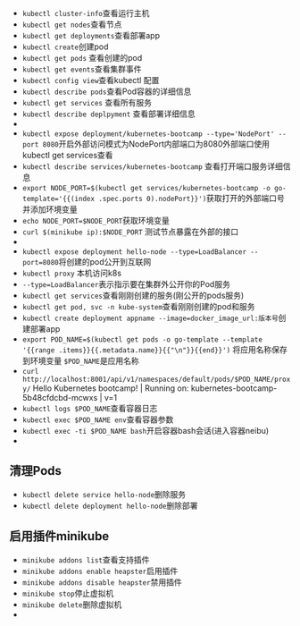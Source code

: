 * `kubectl cluster-info`查看运行主机
* `kubectl get nodes`查看节点
* `kubectl get deployments`查看部署app
* `kubectl create`创建pod
* `kubectl get pods` 查看创建的pod
* `kubectl get events`查看集群事件
* `kubectl config view`查看kubectl 配置
* `kubectl describe pods`查看Pod容器的详细信息
* `kubectl get services` 查看所有服务
* `kubectl describe deplpyment` 查看部署详细信息
* 
* `kubectl expose deployment/kubernetes-bootcamp --type='NodePort' --port 8080`开启外部访问模式为NodePort内部端口为8080外部端口使用kubectl get services查看
* `kubectl describe services/kubernetes-bootcamp` 查看打开端口服务详细信息
* `export NODE_PORT=$(kubectl get services/kubernetes-bootcamp -o go-template='{{(index .spec.ports 0).nodePort}}')`获取打开的外部端口号并添加环境变量
* `echo NODE_PORT=$NODE_PORT`获取环境变量
* `curl $(minikube ip):$NODE_PORT` 测试节点暴露在外部的接口
* 
* `kubectl expose deployment hello-node --type=LoadBalancer --port=8080`将创建的pod公开到互联网
* `kubectl proxy` 本机访问k8s
* `--type=LoadBalancer`表示指示要在集群外公开你的Pod服务
* `kubectl get services`查看刚刚创建的服务(刚公开的pods服务)
* `kubectl get pod, svc -n kube-system`查看刚刚创建的pod和服务
* `kubectl create deployment appname --image=docker_image_url:版本号`创建部署app
* `export POD_NAME=$(kubectl get pods -o go-template --template '{{range .items}}{{.metadata.name}}{{"\n"}}{{end}}')` 将应用名称保存到环境变量 `$POD_NAME`是应用名称
* `curl http://localhost:8001/api/v1/namespaces/default/pods/$POD_NAME/proxy/` Hello Kubernetes bootcamp! | Running on: kubernetes-bootcamp-5b48cfdcbd-mcwxs | v=1
* `kubectl logs $POD_NAME`查看容器日志
* `kubectl exec $POD_NAME env`查看容器参数
* `kubectl exec -ti $POD_NAME bash`开启容器bash会话(进入容器neibu)
* 

## 清理Pods
* `kubectl delete service hello-node`删除服务
* `kubectl delete deployment hello-node`删除部署

## 启用插件minikube
* `minikube addons list`查看支持插件
* `minikube addons enable heapster`启用插件
* `minikube addons disable heapster`禁用插件
* `minikube stop`停止虚拟机
* `minikube delete`删除虚拟机
* 